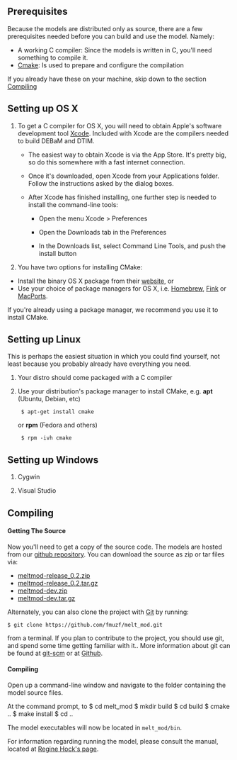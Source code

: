 Prerequisites
-------------
Because the models are distributed only as source, there are a few
prerequisites needed before you can build and use the model. Namely:

* A working C compiler: Since the models is written in C, you'll need
    something to compile it.
* [Cmake](http://www.cmake.org): Is used to prepare and configure the compilation 

If you already have these on your machine, skip down to the section 
[Compiling](#compiling)


Setting up OS X
---------------

1. To get a C compiler for OS X, you will need to obtain 
Apple's software development tool [Xcode](https://developer.apple.com/xcode/).
Included with Xcode are the compilers needed to build DEBaM and DTIM.
    
    * The easiest way to obtain Xcode is via the App Store. It's pretty big,
    so do this somewhere with a fast internet connection. 

    * Once it's downloaded, open Xcode from your Applications folder.
    Follow the instructions asked by the dialog boxes.

    * After Xcode has finished installing, one further step is needed to install
    the command-line tools:

        - Open the menu Xcode > Preferences
        
        - Open the Downloads tab in the Preferences
        
        - In the Downloads list, select Command Line Tools, and push the
        install button
         

2. You have two options for installing CMake: 

* Install the binary OS X package from their
 [website](http://www.cmake.org/cmake/resources/software.html),
or 
* Use your choice of package managers for OS X, i.e. [Homebrew](http://mxcl.github.com/homebrew/),
[Fink](http://www.finkproject.org/) or [MacPorts](http://www.macports.org/).

If you're already using a package manager, we recommend you use it to install
CMake.


Setting up Linux
----------------
This is perhaps the easiest situation in which you could find yourself,
not least because you probably already have everything you need.

1. Your distro should come packaged with a C compiler
2. Use your distribution's package manager to install CMake, e.g. __apt__ 
(Ubuntu, Debian, etc)

        $ apt-get install cmake

    or __rpm__ (Fedora and others)
        
        $ rpm -ivh cmake

Setting up Windows
---------------------------
1. Cygwin

2. Visual Studio


Compiling
---------

#### Getting The Source

Now you'll need to get a copy of the source code. 
The models are hosted from our [github repository](https://github.com/fmuzf/melt_mod).
You can download the source as zip or tar files via:
-   [meltmod-release\_0.2.zip](https://github.com/fmuzf/melt_mod/zipball/release_0.2)
-   [meltmod-release\_0.2.tar.gz](https://github.com/fmuzf/melt_mod/tarball/release_0.2)
-   [meltmod-dev.zip](https://github.com/fmuzf/melt_mod/zipball/dev)
-   [meltmod-dev.tar.gz](https://github.com/fmuzf/melt_mod/tarball/dev)

Alternately, you can also clone the project with [Git](http://git-scm.com) by
running:

    $ git clone https://github.com/fmuzf/melt_mod.git

from a terminal. If you plan to contribute to the
project, you should use git, and spend some time getting
familiar with it.. More information about git can be
found at [git-scm](http://git-scm.com/) or at 
[Github](http://help.github.com/articles/).


#### Compiling

Open up a command-line window and navigate to the folder containing the 
model source files.

At the command prompt, to
    $ cd melt_mod
    $ mkdir build
    $ cd build
    $ cmake ..
    $ make install
    $ cd ..

The model executables will now be located in ```melt_mod/bin```.

For information regarding running the model, please consult
the manual, located at [Regine Hock's page](http://gi.alaska.edu/~regine/meltmodel).
